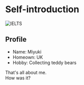 # Self-introduction
![IELTS](task1.jpeg)
## Profile
- Name: Miyuki
- Homeown: UK
- Hobby: Collecting teddy bears

That's all about me.  
How was it?
